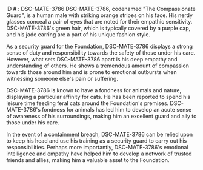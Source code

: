 ID # : DSC-MATE-3786
DSC-MATE-3786, codenamed "The Compassionate Guard", is a human male with striking orange stripes on his face. His nerdy glasses conceal a pair of eyes that are noted for their empathic sensitivity. DSC-MATE-3786's green hair, which is typically covered by a purple cap, and his jade earring are a part of his unique fashion style.

As a security guard for the Foundation, DSC-MATE-3786 displays a strong sense of duty and responsibility towards the safety of those under his care. However, what sets DSC-MATE-3786 apart is his deep empathy and understanding of others. He shows a tremendous amount of compassion towards those around him and is prone to emotional outbursts when witnessing someone else's pain or suffering.

DSC-MATE-3786 is known to have a fondness for animals and nature, displaying a particular affinity for cats. He has been reported to spend his leisure time feeding feral cats around the Foundation's premises. DSC-MATE-3786's fondness for animals has led him to develop an acute sense of awareness of his surroundings, making him an excellent guard and ally to those under his care.

In the event of a containment breach, DSC-MATE-3786 can be relied upon to keep his head and use his training as a security guard to carry out his responsibilities. Perhaps more importantly, DSC-MATE-3786's emotional intelligence and empathy have helped him to develop a network of trusted friends and allies, making him a valuable asset to the Foundation.